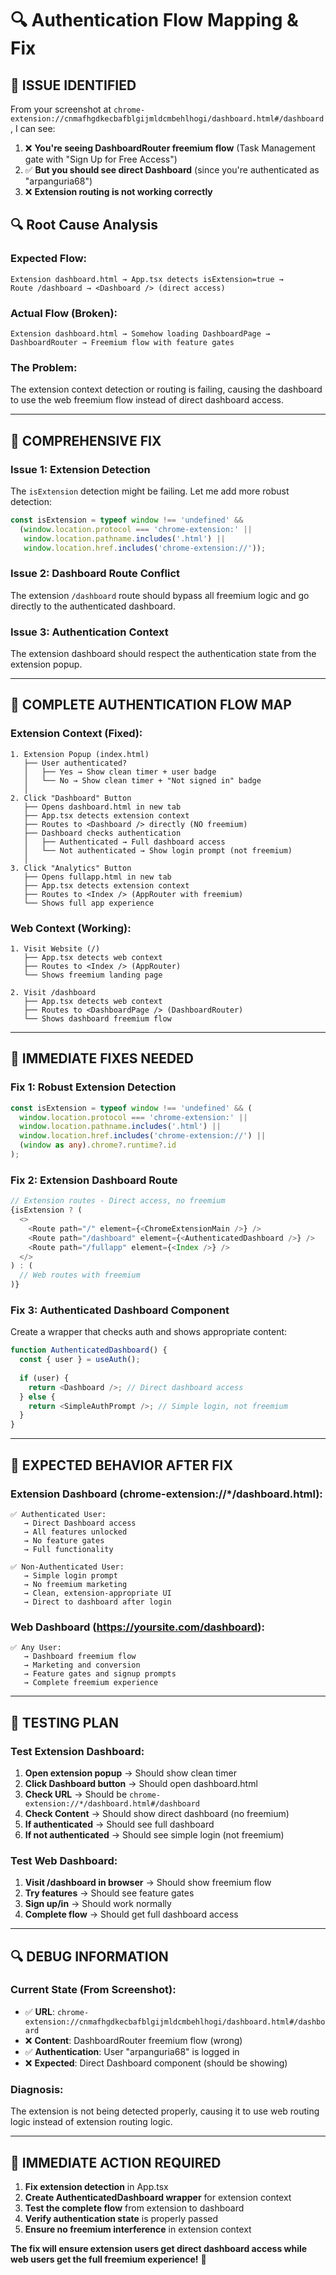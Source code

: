 # 🔍 Authentication Flow Mapping & Fix

## 🚨 **ISSUE IDENTIFIED**

From your screenshot at `chrome-extension://cnmafhgdkecbafblgijmldcmbehlhogi/dashboard.html#/dashboard`, I can see:

1. ❌ **You're seeing DashboardRouter freemium flow** (Task Management gate with "Sign Up for Free Access")
2. ✅ **But you should see direct Dashboard** (since you're authenticated as "arpanguria68")
3. ❌ **Extension routing is not working correctly**

## 🔍 **Root Cause Analysis**

### **Expected Flow:**
```
Extension dashboard.html → App.tsx detects isExtension=true → 
Route /dashboard → <Dashboard /> (direct access)
```

### **Actual Flow (Broken):**
```
Extension dashboard.html → Somehow loading DashboardPage → 
DashboardRouter → Freemium flow with feature gates
```

### **The Problem:**
The extension context detection or routing is failing, causing the dashboard to use the web freemium flow instead of direct dashboard access.

---

## 🔧 **COMPREHENSIVE FIX**

### **Issue 1: Extension Detection**
The `isExtension` detection might be failing. Let me add more robust detection:

```typescript
const isExtension = typeof window !== 'undefined' && 
  (window.location.protocol === 'chrome-extension:' || 
   window.location.pathname.includes('.html') ||
   window.location.href.includes('chrome-extension://'));
```

### **Issue 2: Dashboard Route Conflict**
The extension `/dashboard` route should bypass all freemium logic and go directly to the authenticated dashboard.

### **Issue 3: Authentication Context**
The extension dashboard should respect the authentication state from the extension popup.

---

## 🎯 **COMPLETE AUTHENTICATION FLOW MAP**

### **Extension Context (Fixed):**
```
1. Extension Popup (index.html)
   ├── User authenticated? 
   │   ├── Yes → Show clean timer + user badge
   │   └── No → Show clean timer + "Not signed in" badge
   │
2. Click "Dashboard" Button
   ├── Opens dashboard.html in new tab
   ├── App.tsx detects extension context
   ├── Routes to <Dashboard /> directly (NO freemium)
   ├── Dashboard checks authentication
   │   ├── Authenticated → Full dashboard access
   │   └── Not authenticated → Show login prompt (not freemium)
   │
3. Click "Analytics" Button  
   ├── Opens fullapp.html in new tab
   ├── App.tsx detects extension context
   ├── Routes to <Index /> (AppRouter with freemium)
   └── Shows full app experience
```

### **Web Context (Working):**
```
1. Visit Website (/)
   ├── App.tsx detects web context
   ├── Routes to <Index /> (AppRouter)
   └── Shows freemium landing page
   
2. Visit /dashboard
   ├── App.tsx detects web context  
   ├── Routes to <DashboardPage /> (DashboardRouter)
   └── Shows dashboard freemium flow
```

---

## 🔧 **IMMEDIATE FIXES NEEDED**

### **Fix 1: Robust Extension Detection**
```typescript
const isExtension = typeof window !== 'undefined' && (
  window.location.protocol === 'chrome-extension:' ||
  window.location.pathname.includes('.html') ||
  window.location.href.includes('chrome-extension://') ||
  (window as any).chrome?.runtime?.id
);
```

### **Fix 2: Extension Dashboard Route**
```typescript
// Extension routes - Direct access, no freemium
{isExtension ? (
  <>
    <Route path="/" element={<ChromeExtensionMain />} />
    <Route path="/dashboard" element={<AuthenticatedDashboard />} />
    <Route path="/fullapp" element={<Index />} />
  </>
) : (
  // Web routes with freemium
)}
```

### **Fix 3: Authenticated Dashboard Component**
Create a wrapper that checks auth and shows appropriate content:
```typescript
function AuthenticatedDashboard() {
  const { user } = useAuth();
  
  if (user) {
    return <Dashboard />; // Direct dashboard access
  } else {
    return <SimpleAuthPrompt />; // Simple login, not freemium
  }
}
```

---

## 🎯 **EXPECTED BEHAVIOR AFTER FIX**

### **Extension Dashboard (chrome-extension://*/dashboard.html):**
```
✅ Authenticated User:
   → Direct Dashboard access
   → All features unlocked
   → No feature gates
   → Full functionality

✅ Non-Authenticated User:
   → Simple login prompt
   → No freemium marketing
   → Clean, extension-appropriate UI
   → Direct to dashboard after login
```

### **Web Dashboard (https://yoursite.com/dashboard):**
```
✅ Any User:
   → Dashboard freemium flow
   → Marketing and conversion
   → Feature gates and signup prompts
   → Complete freemium experience
```

---

## 🧪 **TESTING PLAN**

### **Test Extension Dashboard:**
1. **Open extension popup** → Should show clean timer
2. **Click Dashboard button** → Should open dashboard.html
3. **Check URL** → Should be `chrome-extension://*/dashboard.html#/dashboard`
4. **Check Content** → Should show direct dashboard (no freemium)
5. **If authenticated** → Should see full dashboard
6. **If not authenticated** → Should see simple login (not freemium)

### **Test Web Dashboard:**
1. **Visit /dashboard in browser** → Should show freemium flow
2. **Try features** → Should see feature gates
3. **Sign up/in** → Should work normally
4. **Complete flow** → Should get full dashboard access

---

## 🔍 **DEBUG INFORMATION**

### **Current State (From Screenshot):**
- ✅ **URL**: `chrome-extension://cnmafhgdkecbafblgijmldcmbehlhogi/dashboard.html#/dashboard`
- ❌ **Content**: DashboardRouter freemium flow (wrong)
- ✅ **Authentication**: User "arpanguria68" is logged in
- ❌ **Expected**: Direct Dashboard component (should be showing)

### **Diagnosis:**
The extension is not being detected properly, causing it to use web routing logic instead of extension routing logic.

---

## 🎯 **IMMEDIATE ACTION REQUIRED**

1. **Fix extension detection** in App.tsx
2. **Create AuthenticatedDashboard wrapper** for extension context
3. **Test the complete flow** from extension to dashboard
4. **Verify authentication state** is properly passed
5. **Ensure no freemium interference** in extension context

**The fix will ensure extension users get direct dashboard access while web users get the full freemium experience!** 🚀